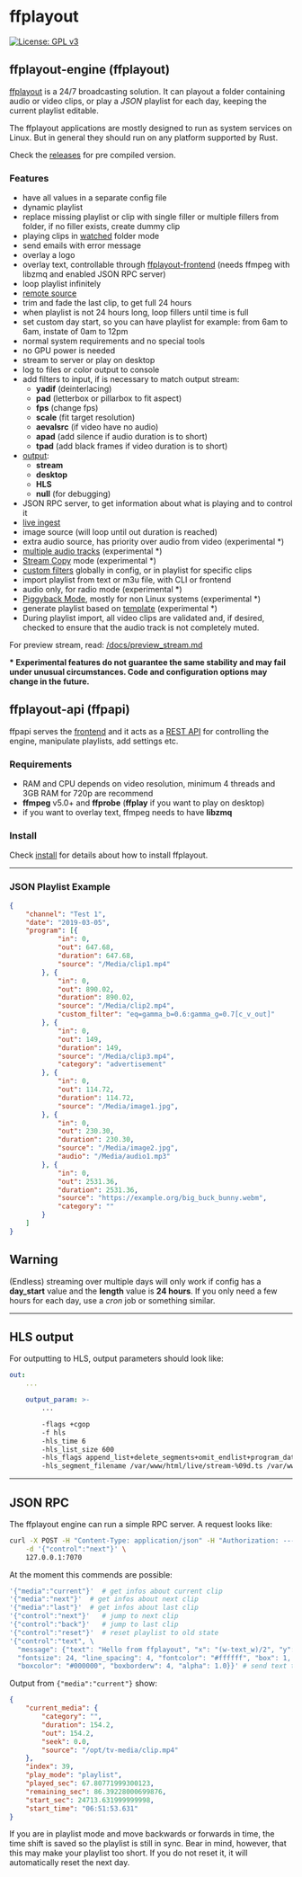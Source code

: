 **ffplayout**
================

[![License: GPL v3](https://img.shields.io/badge/License-GPLv3-blue.svg)](https://www.gnu.org/licenses/gpl-3.0)

## **ffplayout-engine (ffplayout)**

[ffplayout](/ffplayout-engine/README.md) is a 24/7 broadcasting solution. It can playout a folder containing audio or video clips, or play a *JSON* playlist for each day, keeping the current playlist editable.

The ffplayout applications are mostly designed to run as system services on Linux. But in general they should run on any platform supported by Rust.

Check the [releases](https://github.com/ffplayout/ffplayout/releases/latest) for pre compiled version.

### Features

- have all values in a separate config file
- dynamic playlist
- replace missing playlist or clip with single filler or multiple fillers from folder, if no filler exists, create dummy clip
- playing clips in [watched](/docs/folder_mode.md) folder mode
- send emails with error message
- overlay a logo
- overlay text, controllable through [ffplayout-frontend](https://github.com/ffplayout/ffplayout-frontend) (needs ffmpeg with libzmq and enabled JSON RPC server)
- loop playlist infinitely
- [remote source](/docs/remote_source.md)
- trim and fade the last clip, to get full 24 hours
- when playlist is not 24 hours long, loop fillers until time is full
- set custom day start, so you can have playlist for example: from 6am to 6am, instate of 0am to 12pm
- normal system requirements and no special tools
- no GPU power is needed
- stream to server or play on desktop
- log to files or color output to console
- add filters to input, if is necessary to match output stream:
  - **yadif** (deinterlacing)
  - **pad** (letterbox or pillarbox to fit aspect)
  - **fps** (change fps)
  - **scale** (fit target resolution)
  - **aevalsrc** (if video have no audio)
  - **apad** (add silence if audio duration is to short)
  - **tpad** (add black frames if video duration is to short)
- [output](/docs/output.md):
  - **stream**
  - **desktop**
  - **HLS**
  - **null** (for debugging)
- JSON RPC server, to get information about what is playing and to control it
- [live ingest](/docs/live_ingest.md)
- image source (will loop until out duration is reached)
- extra audio source, has priority over audio from video (experimental *)
- [multiple audio tracks](/docs/multi_audio.md) (experimental *)
- [Stream Copy](/docs/stream_copy.md) mode (experimental *)
- [custom filters](/docs/custom_filters.md) globally in config, or in playlist for specific clips
- import playlist from text or m3u file, with CLI or frontend
- audio only, for radio mode (experimental *)
- [Piggyback Mode](/ffplayout-api/README.md#piggyback-mode), mostly for non Linux systems (experimental *)
- generate playlist based on [template](/docs/playlist_gen.md) (experimental *)
- During playlist import, all video clips are validated and, if desired, checked to ensure that the audio track is not completely muted.

For preview stream, read: [/docs/preview_stream.md](/docs/preview_stream.md)

**\* Experimental features do not guarantee the same stability and may fail under unusual circumstances. Code and configuration options may change in the future.**

## **ffplayout-api (ffpapi)**

ffpapi serves the [frontend](https://github.com/ffplayout/ffplayout-frontend) and it acts as a [REST API](/ffplayout-api/README.md) for controlling the engine, manipulate playlists, add settings etc.

### Requirements

- RAM and CPU depends on video resolution, minimum 4 threads and 3GB RAM for 720p are recommend
- **ffmpeg** v5.0+ and **ffprobe** (**ffplay** if you want to play on desktop)
- if you want to overlay text, ffmpeg needs to have **libzmq**

### Install

Check [install](docs/install.md) for details about how to install ffplayout.

-----

### JSON Playlist Example

```json
{
    "channel": "Test 1",
    "date": "2019-03-05",
    "program": [{
            "in": 0,
            "out": 647.68,
            "duration": 647.68,
            "source": "/Media/clip1.mp4"
        }, {
            "in": 0,
            "out": 890.02,
            "duration": 890.02,
            "source": "/Media/clip2.mp4",
            "custom_filter": "eq=gamma_b=0.6:gamma_g=0.7[c_v_out]"
        }, {
            "in": 0,
            "out": 149,
            "duration": 149,
            "source": "/Media/clip3.mp4",
            "category": "advertisement"
        }, {
            "in": 0,
            "out": 114.72,
            "duration": 114.72,
            "source": "/Media/image1.jpg",
        }, {
            "in": 0,
            "out": 230.30,
            "duration": 230.30,
            "source": "/Media/image2.jpg",
            "audio": "/Media/audio1.mp3"
        }, {
            "in": 0,
            "out": 2531.36,
            "duration": 2531.36,
            "source": "https://example.org/big_buck_bunny.webm",
            "category": ""
        }
    ]
}
```

## **Warning**

(Endless) streaming over multiple days will only work if config has a **day_start** value and the **length** value is **24 hours**. If you only need a few hours for each day, use a *cron* job or something similar.

-----

## HLS output

For outputting to HLS, output parameters should look like:

```yaml
out:
    ...

    output_param: >-
        ...

        -flags +cgop
        -f hls
        -hls_time 6
        -hls_list_size 600
        -hls_flags append_list+delete_segments+omit_endlist+program_date_time
        -hls_segment_filename /var/www/html/live/stream-%09d.ts /var/www/html/live/stream.m3u8
```

-----

## JSON RPC

The ffplayout engine can run a simple RPC server. A request looks like:

```Bash
curl -X POST -H "Content-Type: application/json" -H "Authorization: ---auth-key---" \
    -d '{"control":"next"}' \
    127.0.0.1:7070
```

At the moment this commends are possible:

```Bash
'{"media":"current"}'  # get infos about current clip
'{"media":"next"}'  # get infos about next clip
'{"media":"last"}'  # get infos about last clip
'{"control":"next"}'   # jump to next clip
'{"control":"back"}'   # jump to last clip
'{"control":"reset"}'  # reset playlist to old state
'{"control":"text", \
  "message": {"text": "Hello from ffplayout", "x": "(w-text_w)/2", "y": "(h-text_h)/2", \
  "fontsize": 24, "line_spacing": 4, "fontcolor": "#ffffff", "box": 1, \
  "boxcolor": "#000000", "boxborderw": 4, "alpha": 1.0}}' # send text to drawtext filter from ffmpeg
```

Output from `{"media":"current"}` show:

```JSON
{
    "current_media": {
        "category": "",
        "duration": 154.2,
        "out": 154.2,
        "seek": 0.0,
        "source": "/opt/tv-media/clip.mp4"
    },
    "index": 39,
    "play_mode": "playlist",
    "played_sec": 67.80771999300123,
    "remaining_sec": 86.39228000699876,
    "start_sec": 24713.631999999998,
    "start_time": "06:51:53.631"
}
```

If you are in playlist mode and move backwards or forwards in time, the time shift is saved so the playlist is still in sync. Bear in mind, however, that this may make your playlist too short. If you do not reset it, it will automatically reset the next day.
